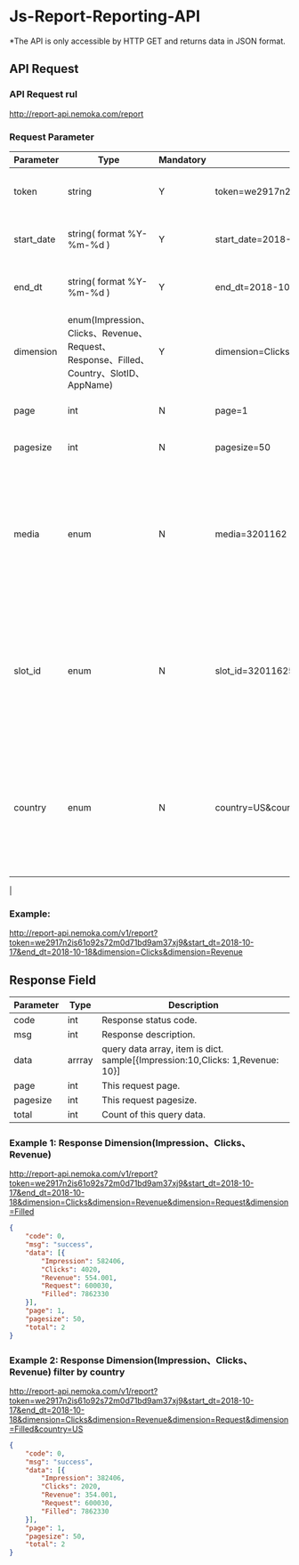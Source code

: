 # Js-Report-Reporting-API

*The API is only accessible by HTTP GET and returns data in JSON format.

## API Request

### API Request rul

http://report-api.nemoka.com/report

### Request Parameter

| Parameter   | Type   | Mandatory | Example     |Description    |
|-------------|--------|-----------|-------------------------|------------------------------------------------------------------------------------------------------------------|
| token      | string | Y         | token=we2917n2is61o92s72m0d71bd9am37xj |Unique token to access Js Report API.                                                                        |
| start_date   | string( format %Y-%m-%d )    | Y         | start_date=2018-10-17          |Assign the start date to retrieve report.           |
| end_dt | string( format %Y-%m-%d ) | Y         | end_dt=2018-10-18         |Assign the end date to retrieve report.  | 
| dimension        |  enum(Impression、Clicks、Revenue、Request、Response、Filled、Country、SlotID、AppName)    | Y        |   dimension=Clicks&dimension=Revenue            |The dimension would be responded |                                                               |
| page        | int  | N         | page=1              | Query which page default 1      |
| pagesize        | int  | N         | pagesize=50              | Rows of one page default 50.      |
| media        | enum  | N         | media=3201162             | Publishers can get data of specific media. All the data would be responded if publisher wouldn’t set this parameter.      |
| slot_id        | enum  | N         | slot_id=320116255535293290              | Publishers can get data of specific slot_id. All the data would be responded if publisher wouldn’t set this parameter.      |
| country     | enum  | N         | country=US&country=CN&country=AU        | Publishers can get data of specific countries.  all the data would be responded if publisher wouldn’t set this parameter.  |
|  

### Example:
http://report-api.nemoka.com/v1/report?token=we2917n2is61o92s72m0d71bd9am37xj9&start_dt=2018-10-17&end_dt=2018-10-18&dimension=Clicks&dimension=Revenue

## Response Field

| Parameter | Type | Description |
| ---- | ---- | ---- |
| code | int | Response status code.|
| msg  | int | Response description. |
| data |  arrray  | query data array, item is dict. sample[{Impression:10,Clicks: 1,Revenue: 10}] |
| page | int| This request page. |
| pagesize | int| This request pagesize. |
| total | int | Count of this query data. |


### Example 1: Response Dimension(Impression、Clicks、Revenue)
http://report-api.nemoka.com/v1/report?token=we2917n2is61o92s72m0d71bd9am37xj9&start_dt=2018-10-17&end_dt=2018-10-18&dimension=Clicks&dimension=Revenue&dimension=Request&dimension=Filled

```json
{
	"code": 0,
	"msg": "success",
	"data": [{
		"Impression": 582406,
		"Clicks": 4020,
		"Revenue": 554.001,
		"Request": 600030,
		"Filled": 7862330
	}],
	"page": 1,
	"pagesize": 50,
	"total": 2
}
```

### Example 2: Response Dimension(Impression、Clicks、Revenue) filter by country
http://report-api.nemoka.com/v1/report?token=we2917n2is61o92s72m0d71bd9am37xj9&start_dt=2018-10-17&end_dt=2018-10-18&dimension=Clicks&dimension=Revenue&dimension=Request&dimension=Filled&country=US

```json
{
	"code": 0,
	"msg": "success",
	"data": [{
		"Impression": 382406,
		"Clicks": 2020,
		"Revenue": 354.001,
		"Request": 600030,
		"Filled": 7862330
	}],
	"page": 1,
	"pagesize": 50,
	"total": 2
}
```

